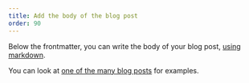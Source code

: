 ```yaml
---
title: Add the body of the blog post
order: 90
---
```


Below the frontmatter, you can write the body of your blog post, [using markdown](/guides/markdown/).


<Tip>

You can look at [one of the many blog posts](https://github.com/freesewing/markdown/tree/develop/org/blog) for examples.

</Tip>
